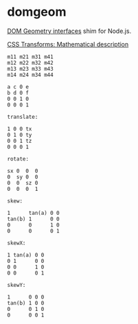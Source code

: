 # domgeom

[DOM Geometry interfaces](https://drafts.fxtf.org/geometry/) shim for Node.js.

[CSS Transforms: Mathematical description](https://drafts.csswg.org/css-transforms/#mathematical-description)

```
m11 m21 m31 m41
m12 m22 m32 m42
m13 m23 m33 m43
m14 m24 m34 m44

a c 0 e
b d 0 f
0 0 1 0
0 0 0 1

translate:

1 0 0 tx
0 1 0 ty
0 0 1 tz
0 0 0 1

rotate:

sx 0  0  0 
0  sy 0  0
0  0  sz 0
0  0  0  1

skew:

1      tan(a) 0 0 
tan(b) 1      0 0
0      0      1 0
0      0      0 1

skewX:

1 tan(a) 0 0 
0 1      0 0
0 0      1 0
0 0      0 1

skewY:

1      0 0 0 
tan(b) 1 0 0
0      0 1 0
0      0 0 1


```